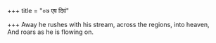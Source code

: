 +++
title = "०७ एष दिवं"

+++
Away he rushes with his stream, across the regions, into heaven,  
     And roars as he is flowing on.